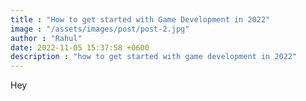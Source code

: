 ```yaml
---
title : "How to get started with Game Development in 2022"
image : "/assets/images/post/post-2.jpg"
author : "Rahul"
date: 2022-11-05 15:37:58 +0600
description : "how to get started with game development in 2022"
---
```

Hey